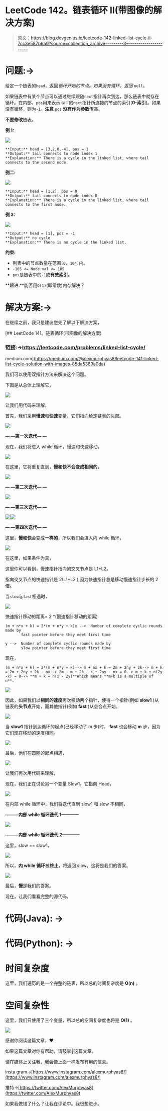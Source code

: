 # LeetCode 142。链表循环 II(带图像的解决方案)

> 原文：<https://blog.devgenius.io/leetcode-142-linked-list-cycle-ii-7cc3e587b6a0?source=collection_archive---------3----------------------->

# 问题:→

给定一个链表的`head`，返回*循环开始的节点。如果没有循环，返回* `null`。

如果链表中有某个节点可以通过继续跟随`next`指针再次到达，那么链表中就存在循环。在内部，`pos`用来表示 tail 的`next`指针所连接的节点的索引(**0-索引**)。如果没有循环，则为`-1`。**注意** `pos` **没有作为参数**传递。

**不要修改**链表。

**例 1:**

![](img/bc5968437e3ac8a42350da55789caf78.png)

```
**Input:** head = [3,2,0,-4], pos = 1
**Output:** tail connects to node index 1
**Explanation:** There is a cycle in the linked list, where tail connects to the second node.
```

**例二:**

![](img/35f173f858719b5b41f791b051a2fd4c.png)

```
**Input:** head = [1,2], pos = 0
**Output:** tail connects to node index 0
**Explanation:** There is a cycle in the linked list, where tail connects to the first node.
```

**例 3:**

![](img/d8981f93865b9395fc6f35e27af6fec3.png)

```
**Input:** head = [1], pos = -1
**Output:** no cycle
**Explanation:** There is no cycle in the linked list.
```

**约束:**

*   列表中的节点数量在范围`[0, 104]`内。
*   `-105 <= Node.val <= 105`
*   `pos`是链表中的`-1`或**有效索引**。

**跟进:**能否用`O(1)`(即常数)内存解决？

# 解决方案:→

在继续之前，我只是建议您先了解以下解决方案，

[](https://medium.com/@alexmurphyas8/leetcode-141-linked-list-cycle-solution-with-images-85da5369a0da) [## LeetCode 141。链表循环(带图像的解决方案)

### 链接:→https://leetcode.com/problems/linked-list-cycle/

medium.com](https://medium.com/@alexmurphyas8/leetcode-141-linked-list-cycle-solution-with-images-85da5369a0da) 

我们可以使用双指针方法来解决这个问题。

下图是从总体上理解它，

![](img/33fc2d64e8b3d7e18c2f07a051e2f2f2.png)

让我们用代码来理解，

首先，我们采用**慢速**和**快速**变量，它们指向给定链表的头部。

![](img/3197367194cff6969bca86ca7ce84a9a.png)

**— —第一次迭代— —**

现在，我们将进入 while 循环，慢速和快速移动，

![](img/c0719b5bb56633e68837269950a7a9ee.png)

在这里，它将重复直到，**慢和快不会变成相同的**，

![](img/e60101a4605486c7cb4116057df598ba.png)

**— —第二次迭代— —**

![](img/e4a6d4645c8f49c6f79e6560ddebf54f.png)

**— —第三次迭代— —**

![](img/a3c37550ce5b01d456ec74b1fccd3465.png)![](img/b83d97e3d760746262e8981ad710a4f5.png)

**— —第四次迭代— —**

这里，**慢和快**会变成**一样的**，所以我们会进入内 while 循环，

![](img/b167d73c52aa6d02457a7766b3437d1f.png)

在这里，如果条件为真，

这里你可以看到，慢速指针指向的交叉节点是 L1+L2。

指向交叉节点的快速指针是 2(L1+L2 ),因为快速指针总是移动慢速指针步长的 2 倍。

当`slow`与`fast`相遇时，

![](img/b358feca30bae4fad607a59a3542973b.png)

快速指针移动的距离= 2 *(慢速指针移动的距离)

```
(m + n*x + k) = 2*(m + n*y + k)x -->  Number of complete cyclic rounds made by 
       fast pointer before they meet first time

y -->  Number of complete cyclic rounds made by 
       slow pointer before they meet first time
```

现在，

```
(m + n*x + k) = 2*(m + n*y + k)--> m + nx + k = 2m + 2ny + 2k--> m + k = 2m + 2ny + 2k - nx--> 2m - m + 2k - k + 2ny - nx = 0--> m + k + n(2y -x) = 0--> **m + k = n(x - 2y)**Which means **m+k is a multiple of n**.
```

![](img/ef9238ead28fe914d92c814fd1e7c6e7.png)

因此，如果我们以**相同的速度**再次移动两个指针，使得一个指针(例如 **slow1** )从链表的**头节点**开始，而其他指针(例如 **fast** )从会合点开始。

![](img/ceebba2c01c241a1b92136ffe69958dc.png)

当 **slow1** 指针到达循环的起点(已经移动了 m 步)时， **fast** 也会移动 **m** 步，因为它们现在移动的速度相同。

![](img/cbc1cf04a951c2a32f284883ceae841c.png)

最后，他们在圆圈的起点相遇，

![](img/849b07d0530a0420a5b4f182ae50089a.png)

让我们再次用代码来理解，

现在，我们正在讨论另一个变量 Slow1，它指向 Head，

![](img/2772af8eb4d83a6e8618096c8ff6020b.png)

在内部 while 循环中，我们将迭代直到 slow1 和 slow 不相同，

**———内部 while 循环迭代 1————**

![](img/6634554bf38e75a7bca7c76f40863307.png)

**———内部 while 循环迭代 2————**

这里，slow == slow1，

![](img/9310fac52909a5ce8e495e74820617e8.png)

所以，**内 while 循环**被**终止**，将返回 slow，这将是我们的答案。

![](img/b0736c133b02b17aafce47062b53943f.png)

最后，**慢**是我们的答案。

现在，让我们看看完整的源代码，

# 代码(Java): →

# 代码(Python): →

# 时间复杂度

这里，我们遍历的是一个完整的链表，所以总的时间复杂度是 **O(n)** 。

# 空间复杂性

这里，我们只使用了三个变量，所以总的空间复杂度也将是 **O(1)** 。

![](img/a3111195e30430a13d8dfb8d7a037257.png)

感谢你阅读这篇文章，❤

如果这篇文章对你有帮助，请鼓掌👏这篇文章。

请在[媒体](https://medium.com/@alexmurphyas8)上关注我，我会像上面一样发布有用的信息。

insta gram→[https://www.instagram.com/alexmurphyas8/](https://www.instagram.com/alexmurphyas8/)

推特→[https://twitter.com/AlexMurphyas8](https://twitter.com/AlexMurphyas8)

如果我做错了什么？让我在评论中。我很想进步。